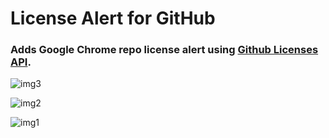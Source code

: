 # License Alert for GitHub

### Adds Google Chrome repo license alert using [Github Licenses API](https://developer.github.com/v3/licenses/). 

![img3](https://cloud.githubusercontent.com/assets/12617804/24825283/4ab9fa5a-1c24-11e7-9329-56c05115bbde.png)


![img2](https://cloud.githubusercontent.com/assets/12617804/24825284/4abd5696-1c24-11e7-9713-40df2a11def8.png)


![img1](https://cloud.githubusercontent.com/assets/12617804/24825285/4ac14a3a-1c24-11e7-98ee-411112b440eb.png)
